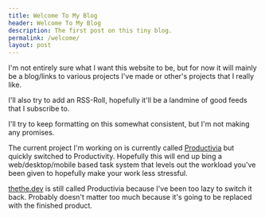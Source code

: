 ```yaml
---
title: Welcome To My Blog
header: Welcome To My Blog
description: The first post on this tiny blog.
permalink: /welcome/
layout: post
---
```


I'm not entirely sure what I want this website to be, but for now it will mainly be a blog/links to various projects I've made or other's projects that I really like.

I'll also try to add an RSS-Roll, hopefully it'll be a landmine of good feeds that I subscribe to.

I'll try to keep formatting on this somewhat consistent, but I'm not making any promises.

The current project I'm working on is currently called [Productivia](https://thethe.dev) but quickly switched to Productivity. Hopefully this will end up bing a web/desktop/mobile based task system that levels out the workload you've been given to hopefully make your work less stressful.

[thethe.dev](https://thethe.dev) is still called Productivia because I've been too lazy to switch it back. Probably doesn't matter too much because it's going to be replaced with the finished product.
